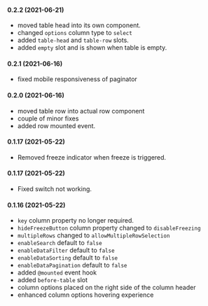 #### 0.2.2 (2021-06-21)
- moved table head into its own component.
- changed `options` column type to `select`
- added `table-head` and `table-row` slots.
- added `empty` slot and is shown when table is empty.

#### 0.2.1 (2021-06-16)
- fixed mobile responsiveness of paginator

#### 0.2.0 (2021-06-16)
- moved table row into actual row component
- couple of minor fixes
- added row mounted event.

#### 0.1.17 (2021-05-22)
- Removed freeze indicator when freeze is triggered.

#### 0.1.17 (2021-05-22)
- Fixed switch not working.

#### 0.1.16 (2021-05-22)
- `key` column property no longer required.
- `hideFreezeButton` column property changed to `disableFreezing`
- `multipleRows` changed to `allowMultipleRowSelection`
- `enableSearch` default to `false`
- `enableDataFilter` default to `false`
- `enableDataSorting` default to `false`
- `enableDataPagination` default to `false`
- added `@mounted` event hook
- added `before-table` slot
- column options placed on the right side of the column header
- enhanced column options hovering experience